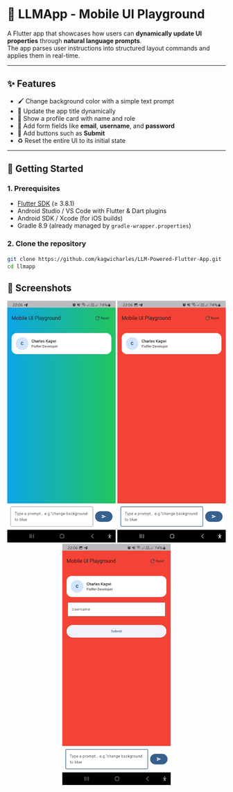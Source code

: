 # 📱 LLMApp - Mobile UI Playground

A Flutter app that showcases how users can **dynamically update UI properties** through **natural language prompts**.  
The app parses user instructions into structured layout commands and applies them in real-time.

---

## ✨ Features

- 🖌️ Change background color with a simple text prompt
- 📝 Update the app title dynamically
- 👤 Show a profile card with name and role
- 🔑 Add form fields like **email**, **username**, and **password**
- 🔘 Add buttons such as **Submit**
- ♻️ Reset the entire UI to its initial state

---

## 🚀 Getting Started

### 1. Prerequisites
- [Flutter SDK](https://docs.flutter.dev/get-started/install) (≥ 3.8.1)
- Android Studio / VS Code with Flutter & Dart plugins
- Android SDK / Xcode (for iOS builds)
- Gradle 8.9 (already managed by `gradle-wrapper.properties`)

### 2. Clone the repository
```bash
git clone https://github.com/kagwicharles/LLM-Powered-Flutter-App.git
cd llmapp
```

## 📸 Screenshots
<p align="center">
  <img src="screenshots/1.jpg" alt="Original UI State" width="250"/>
  <img src="screenshots/2.jpg" alt="Changed Background to Red" width="250"/>
  <img src="screenshots/3.jpg" alt="Added Form Fields" width="250"/>
</p>


